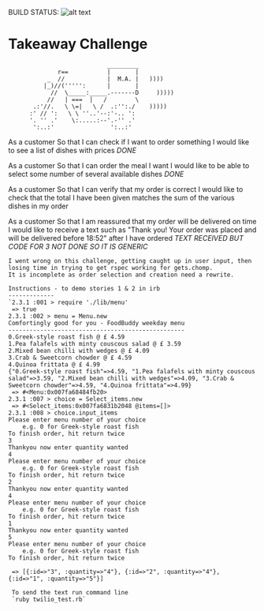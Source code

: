 
 BUILD STATUS: ![alt text](https://travis-ci.org/olwend/takeaway-challenge.svg?branch=master)

Takeaway Challenge
==================
```
                            _________
              r==           |       |
           _  //            |  M.A. |   ))))
          |_)//(''''':      |       |
            //  \_____:_____.-------D     )))))
           //   | ===  |   /        \
       .:'//.   \ \=|   \ /  .:'':./    )))))
      :' // ':   \ \ ''..'--:'-.. ':
      '. '' .'    \:.....:--'.-'' .'
       ':..:'                ':..:'

```
As a customer
So that I can check if I want to order something
I would like to see a list of dishes with prices _DONE_

As a customer
So that I can order the meal I want
I would like to be able to select some number of several available dishes _DONE_

As a customer
So that I can verify that my order is correct
I would like to check that the total I have been given matches the sum of the various dishes in my order

As a customer
So that I am reassured that my order will be delivered on time
I would like to receive a text such as "Thank you! Your order was placed and will be delivered before 18:52" after I have ordered _TEXT RECEIVED BUT CODE FOR 3 NOT DONE SO IT IS GENERIC_
```
I went wrong on this challenge, getting caught up in user input, then losing time in trying to get rspec working for gets.chomp.
It is incomplete as order selection and creation need a rewrite.

Instructions - to demo stories 1 & 2 in irb
-------------
`2.3.1 :001 > require './lib/menu'
 => true 
2.3.1 :002 > menu = Menu.new
Comfortingly good for you - FoodBuddy weekday menu
--------------------------------------------------
0.Greek-style roast fish @ £ 4.59
1.Pea falafels with minty couscous salad @ £ 3.59
2.Mixed bean chilli with wedges @ £ 4.09
3.Crab & Sweetcorn chowder @ £ 4.59
4.Quinoa frittata @ £ 4.99
{"0.Greek-style roast fish"=>4.59, "1.Pea falafels with minty couscous salad"=>3.59, "2.Mixed bean chilli with wedges"=>4.09, "3.Crab & Sweetcorn chowder"=>4.59, "4.Quinoa frittata"=>4.99}
 => #<Menu:0x007fa68484fb20> 
2.3.1 :007 > choice = Select_items.new
 => #<Select_items:0x007fa6831b2048 @items=[]> 
2.3.1 :008 > choice.input_items
Please enter menu number of your choice
    e.g. 0 for Greek-style roast fish
To finish order, hit return twice
3
Thankyou now enter quantity wanted
4
Please enter menu number of your choice
    e.g. 0 for Greek-style roast fish
To finish order, hit return twice
2
Thankyou now enter quantity wanted
4
Please enter menu number of your choice
    e.g. 0 for Greek-style roast fish
To finish order, hit return twice
1
Thankyou now enter quantity wanted
5
Please enter menu number of your choice
    e.g. 0 for Greek-style roast fish
To finish order, hit return twice

 => [{:id=>"3", :quantity=>"4"}, {:id=>"2", :quantity=>"4"}, {:id=>"1", :quantity=>"5"}] 
 
 To send the text run command line
 `ruby twilio_test.rb`

